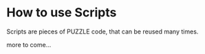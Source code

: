 # How to use Scripts

Scripts are pieces of PUZZLE code, that can be reused many times.

more to come...